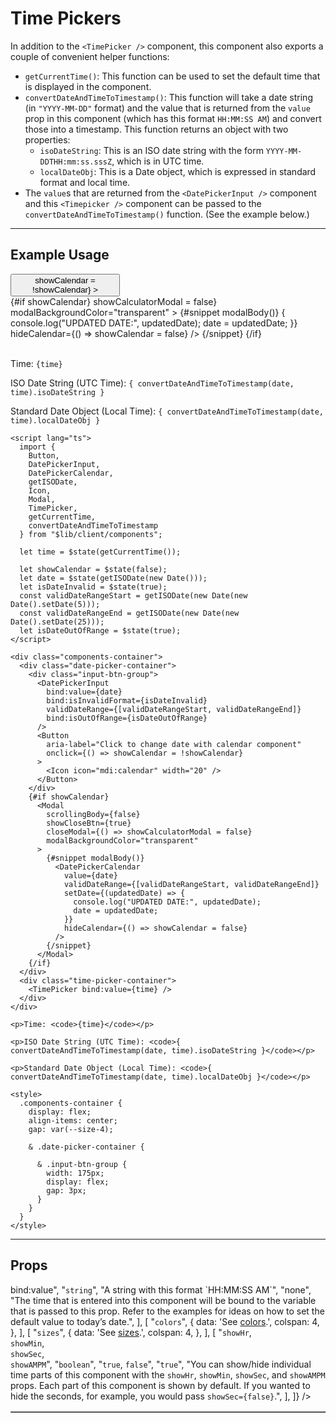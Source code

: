 <script lang="ts">
  import {
    Button,
    DatePickerInput,
    DatePickerCalendar, 
    getISODate,
    Icon,
    Modal,
    TimePicker,
    getCurrentTime, 
    convertDateAndTimeToTimestamp,
    Table,
  } from "$lib/client/components";

  let time = $state(getCurrentTime());

  let showCalendar = $state(false);
  let date = $state(getISODate(new Date()));
  let isDateInvalid = $state(true);
  const validDateRangeStart = getISODate(new Date(new Date().setDate(5)));
  const validDateRangeEnd = getISODate(new Date(new Date().setDate(25)));
  let isDateOutOfRange = $state(true);
</script>

# Time Pickers

In addition to the `<TimePicker />` component, this component also exports a couple of convenient helper functions:

* `getCurrentTime()`: This function can be used to set the default time that is displayed in the component.
* `convertDateAndTimeToTimestamp()`: This function will take a date string (in `"YYYY-MM-DD"` format) and the value that is returned from the `value` prop in this component (which has this format `HH:MM:SS AM`) and convert those into a timestamp. This function returns an object with two properties:
    * `isoDateString`: This is an ISO date string with the form `YYYY-MM-DDTHH:mm:ss.sssZ`, which is in UTC time.
    * `localDateObj`: This is a Date object, which is expressed in standard format and local time. 
* The `value`s that are returned from the `<DatePickerInput />` component and this `<Timepicker />` component can be passed to the `convertDateAndTimeToTimestamp()` function. (See the example below.)

---


## Example Usage

<div class="components-container">
  <div class="date-picker-container">
    <div class="input-btn-group">
      <DatePickerInput
        bind:value={date}
        bind:isInvalidFormat={isDateInvalid}
        validDateRange={[validDateRangeStart, validDateRangeEnd]}
        bind:isOutOfRange={isDateOutOfRange}
      />
      <Button
        aria-label="Click to change date with calendar component"
        onclick={() => showCalendar = !showCalendar}
      >
        <Icon icon="mdi:calendar" width="20" />
      </Button>
    </div>
    {#if showCalendar}
      <Modal
        scrollingBody={false}
        showCloseBtn={true}
        closeModal={() => showCalculatorModal = false}
        modalBackgroundColor="transparent"
      >
        {#snippet modalBody()}
          <DatePickerCalendar
            value={date}
            validDateRange={[validDateRangeStart, validDateRangeEnd]}
            setDate={(updatedDate) => {
              console.log("UPDATED DATE:", updatedDate);
              date = updatedDate;
            }}
            hideCalendar={() => showCalendar = false} 
          />
        {/snippet}
      </Modal>
    {/if}
  </div>
  <div class="time-picker-container">
    <TimePicker bind:value={time} />
  </div>
</div>

<br>

<p>Time: <code>{time}</code></p>

<p>ISO Date String (UTC Time): <code>{ convertDateAndTimeToTimestamp(date, time).isoDateString }</code></p>

<p>Standard Date Object (Local Time): <code>{ convertDateAndTimeToTimestamp(date, time).localDateObj }</code></p>

```svelte
<script lang="ts">
  import {
    Button,
    DatePickerInput,
    DatePickerCalendar, 
    getISODate,
    Icon,
    Modal,
    TimePicker,
    getCurrentTime, 
    convertDateAndTimeToTimestamp 
  } from "$lib/client/components";

  let time = $state(getCurrentTime());

  let showCalendar = $state(false);
  let date = $state(getISODate(new Date()));
  let isDateInvalid = $state(true);
  const validDateRangeStart = getISODate(new Date(new Date().setDate(5)));
  const validDateRangeEnd = getISODate(new Date(new Date().setDate(25)));
  let isDateOutOfRange = $state(true);
</script>

<div class="components-container">
  <div class="date-picker-container">
    <div class="input-btn-group">
      <DatePickerInput
        bind:value={date}
        bind:isInvalidFormat={isDateInvalid}
        validDateRange={[validDateRangeStart, validDateRangeEnd]}
        bind:isOutOfRange={isDateOutOfRange}
      />
      <Button
        aria-label="Click to change date with calendar component"
        onclick={() => showCalendar = !showCalendar}
      >
        <Icon icon="mdi:calendar" width="20" />
      </Button>
    </div>
    {#if showCalendar}
      <Modal
        scrollingBody={false}
        showCloseBtn={true}
        closeModal={() => showCalculatorModal = false}
        modalBackgroundColor="transparent"
      >
        {#snippet modalBody()}
          <DatePickerCalendar
            value={date}
            validDateRange={[validDateRangeStart, validDateRangeEnd]}
            setDate={(updatedDate) => {
              console.log("UPDATED DATE:", updatedDate);
              date = updatedDate;
            }}
            hideCalendar={() => showCalendar = false} 
          />
        {/snippet}
      </Modal>
    {/if}
  </div>
  <div class="time-picker-container">
    <TimePicker bind:value={time} />
  </div>
</div>

<p>Time: <code>{time}</code></p>

<p>ISO Date String (UTC Time): <code>{ convertDateAndTimeToTimestamp(date, time).isoDateString }</code></p>

<p>Standard Date Object (Local Time): <code>{ convertDateAndTimeToTimestamp(date, time).localDateObj }</code></p>

<style>
  .components-container {
    display: flex;
    align-items: center;
    gap: var(--size-4);

    & .date-picker-container {

      & .input-btn-group {
        width: 175px;
        display: flex;
        gap: 3px;
      }
    }
  }
</style>
```

---

## Props

<Table
  border={false}
  header={[
    [
      "Prop name",
      "Type", 
      "Possible values",
      "Default value", 
      "Description",
    ],
  ]}
  body={[
    [
      "<code>bind:value</code>",
      "<code>string</code>",
      "A string with this format `HH:MM:SS AM`",
      "none",
      "The time that is entered into this component will be bound to the variable that is passed to this prop. Refer to the examples for ideas on how to set the default value to today’s date.",
    ],
    [
      "<code>colors</code>",
      {
        data: 'See <a href="/docs#colors" class="table-link">colors</a>.',
        colspan: 4,
      },
    ],
    [
      "<code>sizes</code>",
      {
        data: 'See <a href="/docs#sizes" class="table-link">sizes</a>.',
        colspan: 4,
      },
    ],
    [
      "<code>showHr</code>,<br><code>showMin</code>,<br><code>showSec</code>,<br><code>showAMPM</code>",
      "<code>boolean</code>",
      "<code>true</code>, <code>false</code>",
      "<code>true</code>",
      "You can show/hide individual time parts of this component with the <code>showHr</code>, <code>showMin</code>, <code>showSec</code>, and <code>showAMPM</code> props. Each part of this component is shown by default. If you wanted to hide the seconds, for example, you would pass <code>showSec={false}</code>.",
    ],
  ]}
/>

<style>
  .components-container {
    display: flex;
    align-items: center;
    gap: var(--size-4);

    & .date-picker-container {

      & .input-btn-group {
        width: 175px;
        display: flex;
        gap: 3px;
      }
    }
  }
</style>
